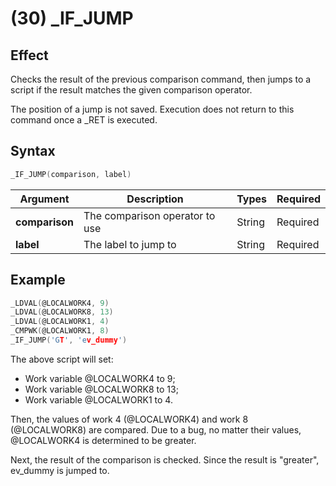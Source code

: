 # (30) _IF_JUMP

## Effect

Checks the result of the previous comparison command, then jumps to a script if the result matches the given comparison operator.

The position of a jump is not saved. Execution does not return to this command once a _RET is executed.

## Syntax

```c
_IF_JUMP(comparison, label)
```

| Argument | Description | Types | Required |
| - | - | - | - |
| **comparison** | The comparison operator to use | String | Required |
| **label** | The label to jump to | String | Required |

## Example

```c
_LDVAL(@LOCALWORK4, 9)
_LDVAL(@LOCALWORK8, 13)
_LDVAL(@LOCALWORK1, 4)
_CMPWK(@LOCALWORK1, 8)
_IF_JUMP('GT', 'ev_dummy')
```

The above script will set:
- Work variable @LOCALWORK4 to 9;
- Work variable @LOCALWORK8 to 13;
- Work variable @LOCALWORK1 to 4.

Then, the values of work 4 (@LOCALWORK4) and work 8 (@LOCALWORK8) are compared. Due to a bug, no matter their values, @LOCALWORK4 is determined to be greater.

Next, the result of the comparison is checked. Since the result is "greater", ev_dummy is jumped to.
